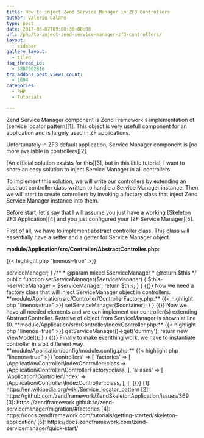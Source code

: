 ```yaml
---
title: How to inject Zend Service Manager in ZF3 Controllers
author: Valerio Galano
type: post
date: 2017-06-07T09:00:30+00:00
url: /php/to-inject-zend-service-manager-zf3-controllers/
layout:
  - sidebar
gallery_layout:
  - tiled
dsq_thread_id:
  - 5887902816
trx_addons_post_views_count:
  - 1694
categories:
  - PHP
  - Tutorials

---
```

Zend Service Manager component is Zend Framework's implementation of [service locator pattern][1]. This object is very usefull component for an application and is largely used in ZF applications.

Unfortunately in ZF3 default application, Service Manager component is [no more available in controllers][2].

[An official solution exsists for this][3], but in this little tutorial, I want to share an easy solution to inject Service Manager in all controllers.

To implement this solution, we will write our controllers by extending an abstract controller class written to handle a Service Manager instance. Then we will start to create controllers by invoking a factory class that inject Zend Service Manager instance into them.

Before start, let's say that I will assume you just have a working [Skeleton ZF3 Application][4] and you just configured your [ZF Service Manager][5].

First of all, we have to implement abstract controller class. This class will essentially have a setter and a getter for Service Manager object.

**module/Application/src/Controller/AbstractController.php:**

{{< highlight php "linenos=true" >}}

<?php

namespace Application\Controller;

use Zend\Mvc\Controller\AbstractActionController;
use Zend\ServiceManager\ServiceManager;

class AbstractController extends AbstractActionController
{
    /**
     * @var ServiceManager
     */
    protected $serviceManager;

    /**
     * @return ServiceManager
     */
    public function getServiceManager()
    {
        return $this->serviceManager;
    }

    /**
     * @param mixed $serviceManager
     * @return $this
     */
    public function setServiceManager($serviceManager)
    {
        $this->serviceManager = $serviceManager;
        return $this;
    }
}

{{</ highlight >}}

Now we need a factory class that will inject ServiceManager object in controllers.

**module/Application/src/Controller/ControllerFactory.php:**

{{< highlight php "linenos=true" >}}

<?php

namespace Application\Controller;

use Interop\Container\ContainerInterface;
use Zend\ServiceManager\Factory\FactoryInterface;

class ControllerFactory implements FactoryInterface
{
    public function __invoke(ContainerInterface $container, $requestedName, array $options = null)
    {
        $service = (null === $options) ? new $requestedName : new $requestedName($options);

        return $service->setServiceManager($container);
    }
}

{{</ highlight >}}

Now we have all needed elements and we can implement our controller(s) extending AbstractController. Retreive of object from ServiceManager is shown at line 10.

**module/Application/src/Controller/IndexController.php:**

{{< highlight php "linenos=true" >}}
<?php

namespace Application\Controller;

class IndexController extends AbstractController
{

    public function indexAction()
    {
        $dummy = $this->getServiceManager()->get('dummy');

        return new ViewModel();
    }

}
{{</ highlight >}}

Finally to make everithing work, we have to instantiate controller in a bit different way.

**module/Application/config/module.config.php:**

{{< highlight php "linenos=true" >}}

'controllers' => [
    'factories' => [
        \Application\Controller\IndexController::class => \Application\Controller\ControllerFactory::class,
    ],
    'aliases' => [
        'Application\Controller\Index' => \Application\Controller\IndexController::class,
    ],

],

{{</ highlight >}}


 [1]: https://en.wikipedia.org/wiki/Service_locator_pattern
 [2]: https://github.com/zendframework/ZendSkeletonApplication/issues/369
 [3]: https://zendframework.github.io/zend-servicemanager/migration/#factories
 [4]: https://docs.zendframework.com/tutorials/getting-started/skeleton-application/
 [5]: https://docs.zendframework.com/zend-servicemanager/quick-start/

